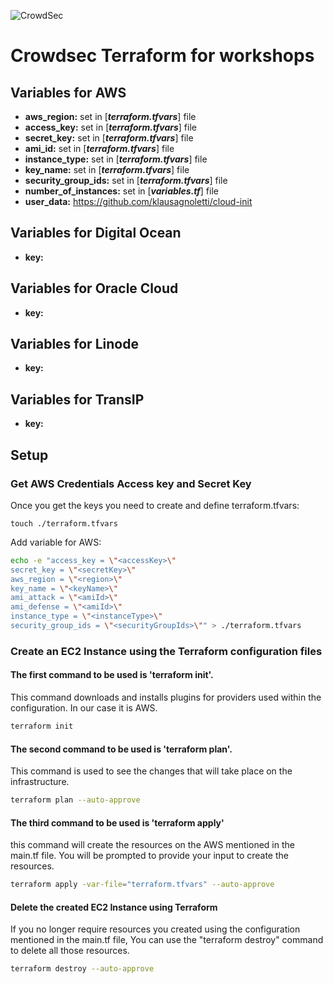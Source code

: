 ![CrowdSec](https://app.crowdsec.net/vectors/crowdsec.svg "CrowdSec Logo") 
# Crowdsec Terraform for workshops
## Variables for AWS
- **aws_region:** set in [__***terraform.tfvars***__] file
- **access_key:** set in [__***terraform.tfvars***__] file
- **secret_key:** set in [__***terraform.tfvars***__] file
- **ami_id:** set in [__***terraform.tfvars***__] file
- **instance_type:** set in [__***terraform.tfvars***__] file
- **key_name:** set in [__***terraform.tfvars***__] file
- **security_group_ids:** set in [__***terraform.tfvars***__] file
- **number_of_instances:** set in [__***variables.tf***__] file
- **user_data:** https://github.com/klausagnoletti/cloud-init

## Variables for Digital Ocean
- **key:**
## Variables for Oracle Cloud
- **key:**
## Variables for Linode
- **key:**
## Variables for TransIP
- **key:**

## Setup
### Get AWS Credentials Access key and Secret Key
Once you get the keys you need to create and define terraform.tfvars:
```
touch ./terraform.tfvars
```
Add variable for AWS:
```sh
echo -e "access_key = \"<accessKey>\"
secret_key = \"<secretKey>\"
aws_region = \"<region>\"
key_name = \"<keyName>\"
ami_attack = \"<amiId>\"
ami_defense = \"<amiId>\"
instance_type = \"<instanceType>\"
security_group_ids = \"<securityGroupIds>\"" > ./terraform.tfvars
```
### Create an EC2 Instance using the Terraform configuration files
#### The first command to be used is 'terraform init'.
This command downloads and installs plugins for providers used within the configuration. In our case it is AWS.
```sh
terraform init
```
#### The second command to be used is 'terraform plan'.
This command is used to see the changes that will take place on the infrastructure.
```sh
terraform plan --auto-approve
```
#### The third command to be used is 'terraform apply'
this command will create the resources on the AWS mentioned in the main.tf file.
You will be prompted to provide your input to create the resources.
```sh
terraform apply -var-file="terraform.tfvars" --auto-approve
```
#### Delete the created EC2 Instance using Terraform
If you no longer require resources you created using the configuration mentioned in the main.tf file, You can use the "terraform destroy" command to delete all those resources.
```sh
terraform destroy --auto-approve
```
